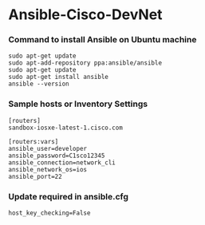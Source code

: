 # Ansible-Cisco-DevNet

### Command to install Ansible on Ubuntu machine

```
sudo apt-get update
sudo apt-add-repository ppa:ansible/ansible
sudo apt-get update
sudo apt-get install ansible
ansible --version

```

### Sample hosts or Inventory Settings

```
[routers]
sandbox-iosxe-latest-1.cisco.com

[routers:vars]
ansible_user=developer
ansible_password=C1sco12345
ansible_connection=network_cli
ansible_network_os=ios
ansible_port=22

```

### Update required in ansible.cfg

```
host_key_checking=False

```

